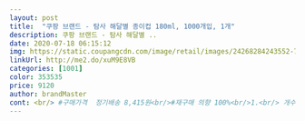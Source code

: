 ```yaml
---
layout: post 
title:  "쿠팡 브랜드 - 탐사 해달별 종이컵 180ml, 1000개입, 1개" 
description: 쿠팡 브랜드 - 탐사 해달별 ..
date: 2020-07-18 06:15:12 
img: https://static.coupangcdn.com/image/retail/images/24268284243552-713805d2-fb90-497e-a7f2-3b0b988ec1ad.jpg 
linkUrl: http://me2.do/xuM9E8VB 
categories: [1001] 
color: 353535 
price: 9120 
author: brandMaster 
cont: <br/> #구매가격  정기배송 8,415원<br/>#재구매 의향 100%<br/>1.<br/> 개수가 많다<br/>1.<br/> 차마실때<br/>2.<br/> 강냉이 같은 과자를 종이컵에 담아<br/>2.<br/> 모양이 귀엽다<br/>3.<br/> 야외에서 라면 등 음식 먹을 때 앞접시로 등등 무궁무진<br/>3.<br/> 크기가 작아서 한번 쓰기 좋다<br/>☆ 설겆이를 좀 줄여보고자 주문했는데 커피한잔 타서 마셔보니 아 바로 이맛이야 라는 말이 저절로 나옴^^<br/>☆ 종이컵 1000개 주문하기 ☆<br/>☆남편이 막걸리를 즐겨 마시는데 유리컵으로 막걸리 마시면 그 쌀가루가 엄청 묻어나서 설겆이할 때 번거로웠는데.<br/>.<br/> 종이컵 올려주니 1개로 막걸리 3병 클리어 최소 9번 이상 들고 마셨다는 증거 ㅎㅎㅎ<br/>☆솔직한 장점☆<br/>☆아쉬운 점☆<br/>☆종이컵 1000개 천사처럼 배송 완료☆<br/>☆종이컵 주문하기 전 역시나 리뷰들을 꼼꼼히 읽어보았는데 만족스런 리뷰들을 찾을 수 없었음.<br/>.<br/> 이 제품도 커피가 샌다, 약하다, 등의 평가들이 있어 고민했으나 좋은 평가가 더 많았고 무엇보다 아들의 징난감을 생각했을때 이 제품이 디자인 면에서 맘에 들어 선택하게 됨<br/> 
---
```

 